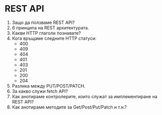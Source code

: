# REST API

1. Защо да ползваме REST API?
2. 6 принципа на REST архитектурата.
3. Какви HTTP глаголи познавате?
4. Кога връщаме следните HTTP статуси:
	- 400
	- 409
	- 404
	- 401
	- 403
	- 201
	- 200
	- 204
5. Разлика между PUT/POST/PATCH.
6. За какво служи fetch API?
7. Как анотираме контролерите, които служат за имплементиране на REST API?
8. Как анотираме методите за Get/Post/Put/Patch и т.н.?
